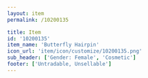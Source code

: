 ```yaml
---
layout: item
permalink: /10200135

title: Item
id: '10200135'
item_name: 'Butterfly Hairpin'
icon_url: 'item/icon/customize/10200135.png'
sub_header: ['Gender: Female', 'Cosmetic']
footer: ['Untradable, Unsellable']
---
```

